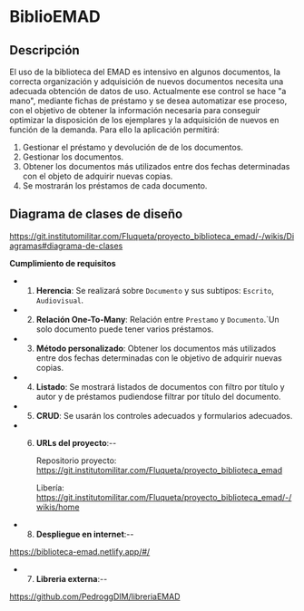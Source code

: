 # BiblioEMAD

## Descripción
El uso de la biblioteca del EMAD es intensivo en algunos documentos, la correcta organización y adquisición de nuevos documentos necesita una adecuada obtención de datos de uso.
Actualmente ese control se hace "a mano", mediante fichas de préstamo y se desea automatizar ese proceso, con el objetivo de obtener la información necesaria para conseguir optimizar la disposición de los ejemplares y la adquisición de nuevos en función de la demanda.
Para ello la aplicación permitirá:
1. Gestionar el préstamo y devolución de de los documentos. 
1. Gestionar los documentos.
1. Obtener los documentos más utilizados entre dos fechas determinadas con el objeto de adquirir nuevas copias.
1. Se mostrarán los préstamos de cada documento.


## Diagrama de clases de diseño

https://git.institutomilitar.com/Fluqueta/proyecto_biblioteca_emad/-/wikis/Diagramas#diagrama-de-clases

**Cumplimiento de requisitos**
- 1. **Herencia**: Se realizará sobre `Documento` y sus subtipos: `Escrito`, `Audiovisual`.
- 2. **Relación One-To-Many**: Relación entre `Prestamo` y `Documento`.`Un solo documento puede tener varios préstamos.
- 3. **Método personalizado**: Obtener los documentos más utilizados entre dos fechas determinadas con le objetivo de adquirir nuevas copias.
- 4. **Listado**: Se mostrará listados de documentos con filtro por título y autor y de préstamos pudiendose filtrar por título del documento.
- 5. **CRUD**: Se usarán los controles adecuados y formularios adecuados. 

- 6. **URLs del proyecto**:--

      Repositorio proyecto: https://git.institutomilitar.com/Fluqueta/proyecto_biblioteca_emad

      Libería: https://git.institutomilitar.com/Fluqueta/proyecto_biblioteca_emad/-/wikis/home

- 8. **Despliegue en internet**:--

https://biblioteca-emad.netlify.app/#/

- 7. **Libreria externa**:--

https://github.com/PedroggDIM/libreriaEMAD



